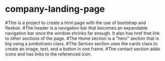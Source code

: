 # company-landing-page
#This is a project to create a html page with the use of bootstrap and flexbox. 
#The header is a navigation bar that becomes an expandable navigation bar once the window shrinks far enough. It also has href that link to other sections of the page. 
#The Home section is a "hero" section that is big using a jumbotraon class.
#The Serices section uses the cards class to create an image, text, and a button in one frame.
#The contact section adds icons and has links to the referenced icon.  
